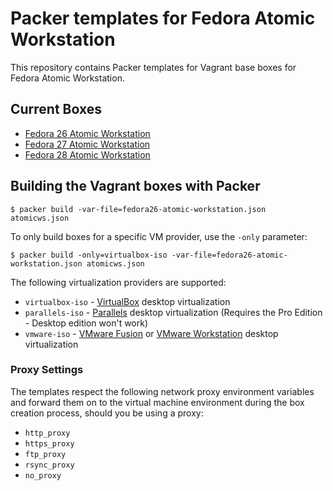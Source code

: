 # Packer templates for Fedora Atomic Workstation

This repository contains Packer templates for Vagrant base boxes for Fedora Atomic Workstation.

## Current Boxes

* [Fedora 26 Atomic Workstation](https://app.vagrantup.com/fkrull/boxes/fedora26-atomic-workstation)
* [Fedora 27 Atomic Workstation](https://app.vagrantup.com/fkrull/boxes/fedora27-atomic-workstation)
* [Fedora 28 Atomic Workstation](https://app.vagrantup.com/fkrull/boxes/fedora28-atomic-workstation)

## Building the Vagrant boxes with Packer

    $ packer build -var-file=fedora26-atomic-workstation.json atomicws.json

To only build boxes for a specific VM provider, use the `-only` parameter:

    $ packer build -only=virtualbox-iso -var-file=fedora26-atomic-workstation.json atomicws.json

The following virtualization providers are supported:

* `virtualbox-iso` - [VirtualBox](https://www.virtualbox.org) desktop virtualization
* `parallels-iso` - [Parallels](http://www.parallels.com/products/desktop/whats-new/) desktop virtualization (Requires the Pro Edition - Desktop edition won't work)
* `vmware-iso` - [VMware Fusion](https://www.vmware.com/products/fusion) or [VMware Workstation](https://www.vmware.com/products/workstation) desktop virtualization

### Proxy Settings

The templates respect the following network proxy environment variables
and forward them on to the virtual machine environment during the box creation
process, should you be using a proxy:

* `http_proxy`
* `https_proxy`
* `ftp_proxy`
* `rsync_proxy`
* `no_proxy`

